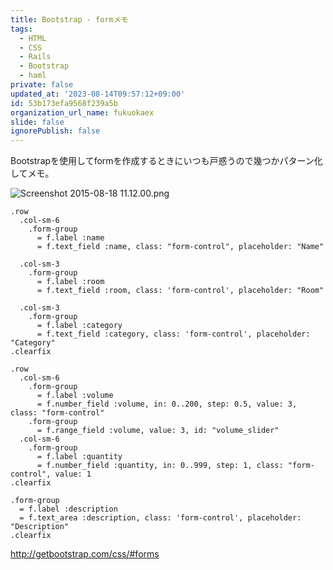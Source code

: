 ```yaml
---
title: Bootstrap - formメモ
tags:
  - HTML
  - CSS
  - Rails
  - Bootstrap
  - haml
private: false
updated_at: '2023-08-14T09:57:12+09:00'
id: 53b173efa9568f239a5b
organization_url_name: fukuokaex
slide: false
ignorePublish: false
---
```

Bootstrapを使用してformを作成するときにいつも戸惑うので幾つかパターン化してメモ。

![Screenshot 2015-08-18 11.12.00.png](https://qiita-image-store.s3.amazonaws.com/0/82804/4dd9f1f3-30a1-f349-a982-41954a3818ea.png)

```haml:/app/views/moving_items/new.html.haml
.row
  .col-sm-6
    .form-group
      = f.label :name
      = f.text_field :name, class: "form-control", placeholder: "Name"

  .col-sm-3
    .form-group
      = f.label :room
      = f.text_field :room, class: 'form-control', placeholder: "Room"

  .col-sm-3
    .form-group
      = f.label :category
      = f.text_field :category, class: 'form-control', placeholder: "Category"
.clearfix

.row
  .col-sm-6
    .form-group
      = f.label :volume
      = f.number_field :volume, in: 0..200, step: 0.5, value: 3, class: "form-control"
    .form-group
      = f.range_field :volume, value: 3, id: "volume_slider"
  .col-sm-6
    .form-group
      = f.label :quantity
      = f.number_field :quantity, in: 0..999, step: 1, class: "form-control", value: 1
.clearfix

.form-group
  = f.label :description
  = f.text_area :description, class: 'form-control', placeholder: "Description"
.clearfix
```

http://getbootstrap.com/css/#forms
